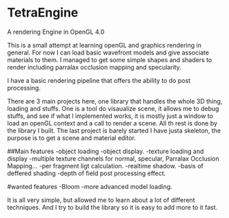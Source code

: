# TetraEngine
A rendering Engine in OpenGL 4.0

This is a small attempt at learning openGL and graphics rendering in general.
For now I can load basic wavefront models and give associate materials to them.
I managed to get some simple shapes and shaders to render including parralax occlusion mapping and specularity.

I have a basic rendering pipeline that offers the ability to do post processing.

There are 3 main projects here, one library that handles the whole 3D thing, loading and stuffs.
One is a tool do visaualize scene, it allows me to debug stuffs, and see if what I implemented works, it is mostly just a window to load an openGL context and a call to render a scene. All th rest is done by the library I built.
The last project is barely started I have justa  skeleton, the purpose is to get a scene and material editor.

##Main features
-object loading
-object display.
-texture loading and display
-multiple texture channels for normal, specular, Parralax Occlusion Mapping...
-per fragment ligt calculation.
-realtime shadow.
-basis of deffered shading
-depth of field post processing effect.

#wanted features
-Bloom
-more advanced model loading.

It is all very simple, but allowed me to learn about a lot of different techniques. And I try to build the library so it is easy to add more to it fast.
